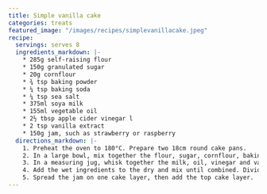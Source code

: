 ```yaml
---
title: Simple vanilla cake
categories: treats
featured_image: "/images/recipes/simplevanillacake.jpeg"
recipe:
  servings: serves 8
  ingredients_markdown: |-
    * 285g self-raising flour
    * 150g granulated sugar
    * 20g cornflour
    * ¾ tsp baking powder
    * ¼ tsp baking soda
    * ¼ tsp sea salt
    * 375ml soya milk
    * 155ml vegetable oil
    * 2½ tbsp apple cider vinegar l
    * 2 tsp vanilla extract
    * 150g jam, such as strawberry or raspberry
  directions_markdown: |-
    1. Preheat the oven to 180°C. Prepare two 18cm round cake pans.
    2. In a large bowl, mix together the flour, sugar, cornflour, baking powder, baking soda and salt.
    3. In a measuring jug, whisk together the milk, oil, vinegar and vanilla extract.
    4. Add the wet ingredients to the dry and mix until combined. Divide the batter evenly between the prepared cake pans and bake for 32-35 minutes, until a skewer inserted into the centre comes out clean. Leave to cool before assembling.
    5. Spread the jam on one cake layer, then add the top cake layer.
---
```

